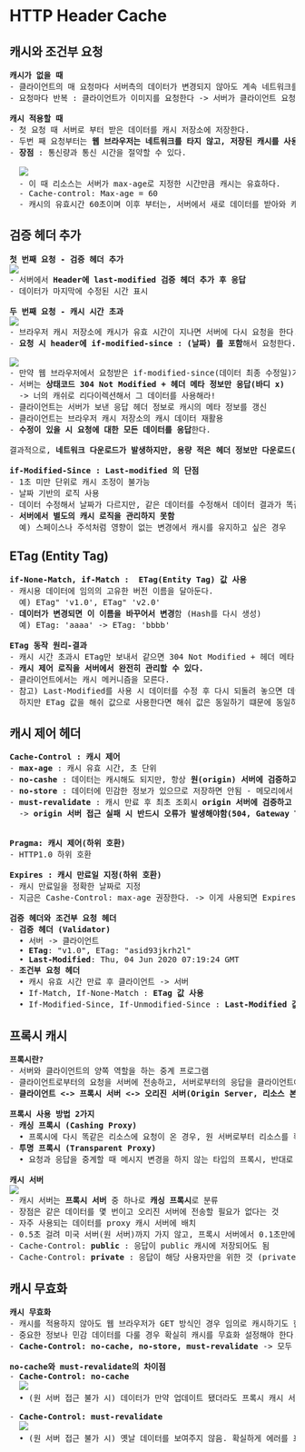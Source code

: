 # HTTP Header Cache
## 캐시와 조건부 요청
<pre>
<b>캐시가 없을 때</b>
- 클라이언트의 매 요청마다 서버측의 데이터가 변경되지 않아도 계속 네트워크를 통해 데이터를 다운받아야 한다.
- 요청마다 반복 : 클라이언트가 이미지를 요청한다 -> 서버가 클라이언트 요청에 대한 응답을 보낸다.

<b>캐시 적용할 때</b>
- 첫 요청 때 서버로 부터 받은 데이터를 캐시 저장소에 저장한다.
- 두번 째 요청부터는 <b>웹 브라우저는 네트워크를 타지 않고, 저장된 캐시를 사용해서 곧 바로 데이터를 조회</b>할 수 있다.
- <b>장점</b> : 통신량과 통신 시간을 절약할 수 있다.

  <img src="https://github.com/RyuKyeongWoo/TIL/blob/main/HTTP/img/Cache.PNG"/>
  - 이 때 리소스는 서버가 max-age로 지정한 시간만큼 캐시는 유효하다.
  - Cache-control: Max-age = 60
  - 캐시의 유효시간 60초이며 이후 부터는, 서버에서 새로 데이터를 받아와 캐시에 저장해야 한다 (캐시 갱신)
</pre>
## 검증 헤더 추가
<pre>
<b>첫 번째 요청 - 검증 헤더 추가</b>
<img src="https://github.com/RyuKyeongWoo/TIL/blob/main/HTTP/img/VerificationHeader1.PNG"/>
- 서버에서 <b>Header에 last-modified 검증 헤더 추가 후 응답</b>
- 데이터가 마지막에 수정된 시간 표시

<b>두 번째 요청 - 캐시 시간 초과</b>
<img src="https://github.com/RyuKyeongWoo/TIL/blob/main/HTTP/img/VerificationHeader2.PNG"/>
- 브라우저 캐시 저장소에 캐시가 유효 시간이 지나면 서버에 다시 요청을 한다.
- <b>요청 시 header에 if-modified-since : (날짜) 를 포함</b>해서 요청한다.

<img src="https://github.com/RyuKyeongWoo/TIL/blob/main/HTTP/img/VerificationHeader2-1.PNG"/>
- 만약 웹 브라우저에서 요청받은 if-modified-since(데이터 최종 수정일)가 수정된 사항이 없으면
- 서버는 <b>상태코드 304 Not Modified + 헤더 메타 정보만 응답(바디 x)</b>
  -> 너의 캐쉬로 리다이렉션해서 그 데이터를 사용해라!
- 클라이언트는 서버가 보낸 응답 헤더 정보로 캐시의 메타 정보를 갱신
- 클라이언트는 브라우저 캐시 저장소의 캐시 데이터 재활용
- <b>수정이 있을 시 요청에 대한 모든 데이터를 응답</b>한다.

결과적으로, <b>네트워크 다운로드가 발생하지만, 용량 적은 헤더 정보만 다운로드(매우 실용적인 해결책)</b>

<b>if-Modified-Since : Last-modified 의 단점</b>
- 1초 미만 단위로 캐시 조정이 불가능
- 날짜 기반의 로직 사용
- 데이터 수정해서 날짜가 다르지만, 같은 데이터를 수정해서 데이터 결과가 똑같은 경우에도 재 업로드
- <b>서버에서 별도의 캐시 로직을 관리하지 못함</b>
  예) 스페이스나 주석처럼 영향이 없는 변경에서 캐시를 유지하고 싶은 경우
</pre>
## ETag (Entity Tag)
<pre>
<b>if-None-Match, if-Match :  ETag(Entity Tag) 값 사용</b>
- 캐시용 데이터에 임의의 고유한 버전 이름을 달아둔다.
  예) ETag" 'v1.0', ETag" 'v2.0'
- <b>데이터가 변경되면 이 이름을 바꾸어서 변경</b>함 (Hash를 다시 생성)
  예) ETag: 'aaaa' -> ETag: 'bbbb'

<b>ETag 동작 원리-결과</b>
- 캐시 시간 초과시 ETag만 보내서 같으면 304 Not Modified + 헤더 메타 정보만 응답(바디 x), 다르면 다시 네트워크를 탄다.
- <b>캐시 제어 로직을 서버에서 완전히 관리할 수 있다.</b>
- 클라이언트에서는 캐시 메커니즘을 모른다.
- 참고) Last-Modified를 사용 시 데이터를 수정 후 다시 되돌려 놓으면 데이터는 같으나 마지막 수정일이 다르기 때문에 네트워크를 탄다.
  하지만 ETag 값을 해쉬 값으로 사용한다면 해쉬 값은 동일하기 떄문에 동일하다고 본다.
</pre>
## 캐시 제어 헤더
<pre>
<b>Cache-Control : 캐시 제어</b>
- <b>max-age</b> : 캐시 유효 시간, 초 단위
- <b>no-cashe</b> : 데이터는 캐시해도 되지만, 항상 <b>원(origin) 서버에 검증하고 사용</b>
- <b>no-store</b> : 데이터에 민감한 정보가 있으므로 저장하면 안됨 - 메모리에서 사용하고 최대한 빨리 삭제
- <b>must-revalidate</b> : 캐시 만료 후 최초 조회시 <b>origin 서버에 검증하고 사용</b>
  -> <b>origin 서버 접근 실패 시 반드시 오류가 발생해야함(504, Gateway Timeout)</b>


<b>Pragma: 캐시 제어(하위 호환)</b>
- HTTP1.0 하위 호환

<b>Expires : 캐시 만료일 지정(하위 호환)</b>
- 캐시 만료일을 정확한 날짜로 지정
- 지금은 Cashe-Control: max-age 권장한다. -> 이게 사용되면 Expires는 무시

<b>검증 헤더와 조건부 요청 헤더</b>
- <b>검증 헤더 (Validator)</b>
  • 서버 -> 클라이언트
  • <b>ETag</b>: "v1.0", ETag: "asid93jkrh2l"
  • <b>Last-Modified</b>: Thu, 04 Jun 2020 07:19:24 GMT
- <b>조건부 요청 헤더</b>
  • 캐시 유효 시간 만료 후 클라이언트 -> 서버
  • If-Match, If-None-Match : <b>ETag 값 사용</b>
  • If-Modified-Since, If-Unmodified-Since : <b>Last-Modified 값 사용</b>
</pre>
## 프록시 캐시
<pre>
<b>프록시란?</b>
- 서버와 클라이언트의 양쪽 역할을 하는 중계 프로그램
- 클라이언트로부터의 요청을 서버에 전송하고, 서버로부터의 응답을 클라이언트에 전송
- <b>클라이언트 <-> 프록시 서버 <-> 오리진 서버(Origin Server, 리소스 본체를 가진 서버)</b>

<b>프록시 사용 방법 2가지</b>
- <b>캐싱 프록시 (Cashing Proxy)</b>
  • 프록시에 다시 똑같은 리소스에 요청이 온 경우, 원 서버로부터 리소스를 획득하는 것이 아니라 캐시를 응답으로 되돌려 주는 타입의 프로시
- <b>투명 프록시 (Transparent Proxy)</b>
  • 요청과 응답을 중계할 때 메시지 변경을 하지 않는 타입의 프록시, 반대로 메시지에 변경을 가하는 타입의 프록시를 비투과 프록시라고 한다.

<b>캐시 서버</b>
<img src="https://github.com/RyuKyeongWoo/TIL/blob/main/HTTP/img/ProxyServer.PNG"/>
- 캐시 서버는 <b>프록시 서버</b> 중 하나로 <b>캐싱 프록시</b>로 분류
- 장점은 같은 데이터를 몇 번이고 오리진 서버에 전송할 필요가 없다는 것
- 자주 사용되는 데이터를 proxy 캐시 서버에 배치
- 0.5초 걸려 미국 서버(원 서버)까지 가지 않고, 프록시 서버에서 0.1초만에 해결한다.
- Cache-Control: <b>public</b> : 응답이 public 캐시에 저장되어도 됨
- Cache-Control: <b>private</b> : 응답이 해당 사용자만을 위한 것 (private 캐시에 저장해야한다(기본 값))
</pre>
## 캐시 무효화
<pre>
<b>캐시 무효화</b>
- 캐시를 적용하지 않아도 웹 브라우저가 GET 방식인 경우 임의로 캐시하기도 한다.
- 중요한 정보나 민감 데이터를 다룰 경우 확실히 캐시를 무효화 설정해야 한다.
- <b>Cache-Control: no-cache, no-store, must-revalidate</b> -> 모두 적용 시 캐시 무효화

<b>no-cache와 must-revalidate의 차이점</b>
- <b>Cache-Control: no-cache</b>
  <img src="https://github.com/RyuKyeongWoo/TIL/blob/main/HTTP/img/no-cache.PNG"/>
  • (원 서버 접근 불가 시) 데이터가 만약 업데이트 됐더라도 프록시 캐시 서버에 남아있는 이전 버전의 데이터라도 보여준다.

- <b>Cache-Control: must-revalidate</b>
  <img src="https://github.com/RyuKyeongWoo/TIL/blob/main/HTTP/img/must-revalidate.PNG"/>
  • (원 서버 접근 불가 시) 옛날 데이터를 보여주지 않음. 확실하게 에러를 표시
</pre>
